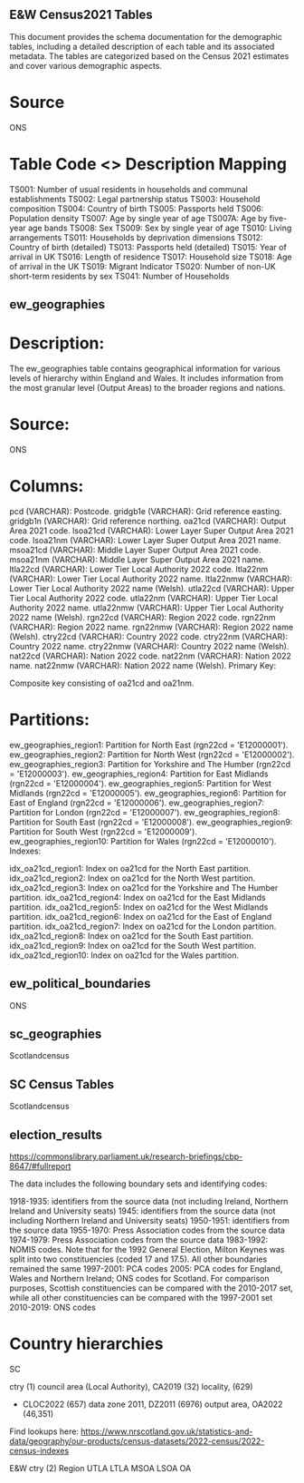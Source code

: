## E&W Census2021 Tables
This document provides the schema documentation for the demographic tables, including a detailed description of each table and its associated metadata. The tables are categorized based on the Census 2021 estimates and cover various demographic aspects.

# Source
ONS

# Table Code <> Description Mapping
TS001: Number of usual residents in households and communal establishments
TS002: Legal partnership status
TS003: Household composition
TS004: Country of birth
TS005: Passports held
TS006: Population density
TS007: Age by single year of age
TS007A: Age by five-year age bands
TS008: Sex
TS009: Sex by single year of age
TS010: Living arrangements
TS011: Households by deprivation dimensions
TS012: Country of birth (detailed)
TS013: Passports held (detailed)
TS015: Year of arrival in UK
TS016: Length of residence
TS017: Household size
TS018: Age of arrival in the UK
TS019: Migrant Indicator
TS020: Number of non-UK short-term residents by sex
TS041: Number of Households

## ew_geographies
# Description:
The ew_geographies table contains geographical information for various levels of hierarchy within England and Wales. It includes information from the most granular level (Output Areas) to the broader regions and nations.

# Source:
ONS

# Columns:

pcd (VARCHAR): Postcode.
gridgb1e (VARCHAR): Grid reference easting.
gridgb1n (VARCHAR): Grid reference northing.
oa21cd (VARCHAR): Output Area 2021 code.
lsoa21cd (VARCHAR): Lower Layer Super Output Area 2021 code.
lsoa21nm (VARCHAR): Lower Layer Super Output Area 2021 name.
msoa21cd (VARCHAR): Middle Layer Super Output Area 2021 code.
msoa21nm (VARCHAR): Middle Layer Super Output Area 2021 name.
ltla22cd (VARCHAR): Lower Tier Local Authority 2022 code.
ltla22nm (VARCHAR): Lower Tier Local Authority 2022 name.
ltla22nmw (VARCHAR): Lower Tier Local Authority 2022 name (Welsh).
utla22cd (VARCHAR): Upper Tier Local Authority 2022 code.
utla22nm (VARCHAR): Upper Tier Local Authority 2022 name.
utla22nmw (VARCHAR): Upper Tier Local Authority 2022 name (Welsh).
rgn22cd (VARCHAR): Region 2022 code.
rgn22nm (VARCHAR): Region 2022 name.
rgn22nmw (VARCHAR): Region 2022 name (Welsh).
ctry22cd (VARCHAR): Country 2022 code.
ctry22nm (VARCHAR): Country 2022 name.
ctry22nmw (VARCHAR): Country 2022 name (Welsh).
nat22cd (VARCHAR): Nation 2022 code.
nat22nm (VARCHAR): Nation 2022 name.
nat22nmw (VARCHAR): Nation 2022 name (Welsh).
Primary Key:

Composite key consisting of oa21cd and oa21nm.
# Partitions:

ew_geographies_region1: Partition for North East (rgn22cd = 'E12000001').
ew_geographies_region2: Partition for North West (rgn22cd = 'E12000002').
ew_geographies_region3: Partition for Yorkshire and The Humber (rgn22cd = 'E12000003').
ew_geographies_region4: Partition for East Midlands (rgn22cd = 'E12000004').
ew_geographies_region5: Partition for West Midlands (rgn22cd = 'E12000005').
ew_geographies_region6: Partition for East of England (rgn22cd = 'E12000006').
ew_geographies_region7: Partition for London (rgn22cd = 'E12000007').
ew_geographies_region8: Partition for South East (rgn22cd = 'E12000008').
ew_geographies_region9: Partition for South West (rgn22cd = 'E12000009').
ew_geographies_region10: Partition for Wales (rgn22cd = 'E12000010').
Indexes:

idx_oa21cd_region1: Index on oa21cd for the North East partition.
idx_oa21cd_region2: Index on oa21cd for the North West partition.
idx_oa21cd_region3: Index on oa21cd for the Yorkshire and The Humber partition.
idx_oa21cd_region4: Index on oa21cd for the East Midlands partition.
idx_oa21cd_region5: Index on oa21cd for the West Midlands partition.
idx_oa21cd_region6: Index on oa21cd for the East of England partition.
idx_oa21cd_region7: Index on oa21cd for the London partition.
idx_oa21cd_region8: Index on oa21cd for the South East partition.
idx_oa21cd_region9: Index on oa21cd for the South West partition.
idx_oa21cd_region10: Index on oa21cd for the Wales partition.

## ew_political_boundaries
ONS

## sc_geographies
Scotlandcensus

## SC Census Tables
Scotlandcensus

## election_results
https://commonslibrary.parliament.uk/research-briefings/cbp-8647/#fullreport

The data includes the following boundary sets and identifying codes:

1918-1935: identifiers from the source data (not including Ireland, Northern Ireland and University seats)
1945: identifiers from the source data (not including Northern Ireland and University seats)
1950-1951: identifiers from the source data
1955-1970: Press Association codes from the source data
1974-1979: Press Association codes from the source data
1983-1992: NOMIS codes. Note that for the 1992 General Election, Milton Keynes was split into two constituencies (coded 17 and 17.5). All other boundaries remained the same
1997-2001: PCA codes
2005: PCA codes for England, Wales and Northern Ireland; ONS codes for Scotland. For comparison purposes, Scottish constituencies can be compared with the 2010-2017 set, while all other constituencies can be compared with the 1997-2001 set
2010-2019: ONS codes

##

# Country hierarchies
SC

ctry (1)
council area (Local Authority), CA2019 (32)
locality,  (629)
- CLOC2022 (657)
data zone 2011, DZ2011 (6976)
output area, OA2022 (46,351)

Find lookups here: https://www.nrscotland.gov.uk/statistics-and-data/geography/our-products/census-datasets/2022-census/2022-census-indexes


E&W
ctry (2)
Region
UTLA
LTLA
MSOA
LSOA
OA
